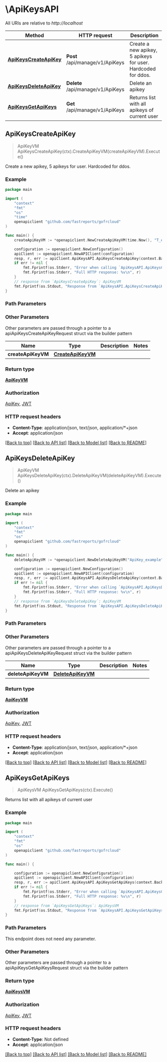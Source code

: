 # \ApiKeysAPI

All URIs are relative to *http://localhost*

Method | HTTP request | Description
------------- | ------------- | -------------
[**ApiKeysCreateApiKey**](ApiKeysAPI.md#ApiKeysCreateApiKey) | **Post** /api/manage/v1/ApiKeys | Create a new apikey, 5 apikeys for user. Hardcoded for ddos.
[**ApiKeysDeleteApiKey**](ApiKeysAPI.md#ApiKeysDeleteApiKey) | **Delete** /api/manage/v1/ApiKeys | Delete an apikey
[**ApiKeysGetApiKeys**](ApiKeysAPI.md#ApiKeysGetApiKeys) | **Get** /api/manage/v1/ApiKeys | Returns list with all apikeys of current user



## ApiKeysCreateApiKey

> ApiKeyVM ApiKeysCreateApiKey(ctx).CreateApiKeyVM(createApiKeyVM).Execute()

Create a new apikey, 5 apikeys for user. Hardcoded for ddos.

### Example

```go
package main

import (
	"context"
	"fmt"
	"os"
    "time"
	openapiclient "github.com/fastreports/gofrcloud"
)

func main() {
	createApiKeyVM := *openapiclient.NewCreateApiKeyVM(time.Now(), "T_example") // CreateApiKeyVM | 

	configuration := openapiclient.NewConfiguration()
	apiClient := openapiclient.NewAPIClient(configuration)
	resp, r, err := apiClient.ApiKeysAPI.ApiKeysCreateApiKey(context.Background()).CreateApiKeyVM(createApiKeyVM).Execute()
	if err != nil {
		fmt.Fprintf(os.Stderr, "Error when calling `ApiKeysAPI.ApiKeysCreateApiKey``: %v\n", err)
		fmt.Fprintf(os.Stderr, "Full HTTP response: %v\n", r)
	}
	// response from `ApiKeysCreateApiKey`: ApiKeyVM
	fmt.Fprintf(os.Stdout, "Response from `ApiKeysAPI.ApiKeysCreateApiKey`: %v\n", resp)
}
```

### Path Parameters



### Other Parameters

Other parameters are passed through a pointer to a apiApiKeysCreateApiKeyRequest struct via the builder pattern


Name | Type | Description  | Notes
------------- | ------------- | ------------- | -------------
 **createApiKeyVM** | [**CreateApiKeyVM**](CreateApiKeyVM.md) |  | 

### Return type

[**ApiKeyVM**](ApiKeyVM.md)

### Authorization

[ApiKey](../README.md#ApiKey), [JWT](../README.md#JWT)

### HTTP request headers

- **Content-Type**: application/json, text/json, application/*+json
- **Accept**: application/json

[[Back to top]](#) [[Back to API list]](../README.md#documentation-for-api-endpoints)
[[Back to Model list]](../README.md#documentation-for-models)
[[Back to README]](../README.md)


## ApiKeysDeleteApiKey

> ApiKeyVM ApiKeysDeleteApiKey(ctx).DeleteApiKeyVM(deleteApiKeyVM).Execute()

Delete an apikey

### Example

```go
package main

import (
	"context"
	"fmt"
	"os"
	openapiclient "github.com/fastreports/gofrcloud"
)

func main() {
	deleteApiKeyVM := *openapiclient.NewDeleteApiKeyVM("ApiKey_example", "T_example") // DeleteApiKeyVM | 

	configuration := openapiclient.NewConfiguration()
	apiClient := openapiclient.NewAPIClient(configuration)
	resp, r, err := apiClient.ApiKeysAPI.ApiKeysDeleteApiKey(context.Background()).DeleteApiKeyVM(deleteApiKeyVM).Execute()
	if err != nil {
		fmt.Fprintf(os.Stderr, "Error when calling `ApiKeysAPI.ApiKeysDeleteApiKey``: %v\n", err)
		fmt.Fprintf(os.Stderr, "Full HTTP response: %v\n", r)
	}
	// response from `ApiKeysDeleteApiKey`: ApiKeyVM
	fmt.Fprintf(os.Stdout, "Response from `ApiKeysAPI.ApiKeysDeleteApiKey`: %v\n", resp)
}
```

### Path Parameters



### Other Parameters

Other parameters are passed through a pointer to a apiApiKeysDeleteApiKeyRequest struct via the builder pattern


Name | Type | Description  | Notes
------------- | ------------- | ------------- | -------------
 **deleteApiKeyVM** | [**DeleteApiKeyVM**](DeleteApiKeyVM.md) |  | 

### Return type

[**ApiKeyVM**](ApiKeyVM.md)

### Authorization

[ApiKey](../README.md#ApiKey), [JWT](../README.md#JWT)

### HTTP request headers

- **Content-Type**: application/json, text/json, application/*+json
- **Accept**: application/json

[[Back to top]](#) [[Back to API list]](../README.md#documentation-for-api-endpoints)
[[Back to Model list]](../README.md#documentation-for-models)
[[Back to README]](../README.md)


## ApiKeysGetApiKeys

> ApiKeysVM ApiKeysGetApiKeys(ctx).Execute()

Returns list with all apikeys of current user



### Example

```go
package main

import (
	"context"
	"fmt"
	"os"
	openapiclient "github.com/fastreports/gofrcloud"
)

func main() {

	configuration := openapiclient.NewConfiguration()
	apiClient := openapiclient.NewAPIClient(configuration)
	resp, r, err := apiClient.ApiKeysAPI.ApiKeysGetApiKeys(context.Background()).Execute()
	if err != nil {
		fmt.Fprintf(os.Stderr, "Error when calling `ApiKeysAPI.ApiKeysGetApiKeys``: %v\n", err)
		fmt.Fprintf(os.Stderr, "Full HTTP response: %v\n", r)
	}
	// response from `ApiKeysGetApiKeys`: ApiKeysVM
	fmt.Fprintf(os.Stdout, "Response from `ApiKeysAPI.ApiKeysGetApiKeys`: %v\n", resp)
}
```

### Path Parameters

This endpoint does not need any parameter.

### Other Parameters

Other parameters are passed through a pointer to a apiApiKeysGetApiKeysRequest struct via the builder pattern


### Return type

[**ApiKeysVM**](ApiKeysVM.md)

### Authorization

[ApiKey](../README.md#ApiKey), [JWT](../README.md#JWT)

### HTTP request headers

- **Content-Type**: Not defined
- **Accept**: application/json

[[Back to top]](#) [[Back to API list]](../README.md#documentation-for-api-endpoints)
[[Back to Model list]](../README.md#documentation-for-models)
[[Back to README]](../README.md)

